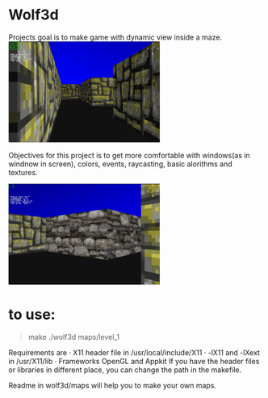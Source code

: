 # Wolf3d

Projects goal is to make game with dynamic view inside a maze.
<img src="/Images/wolf3d-view.png" height=200>

Objectives for this project is to get more comfortable with  windows(as in windnow in screen),
colors, events, raycasting, basic alorithms and textures.

<img src="/Images/wolf3d-diffwall.png" height=200>

# to use:
>make
>./wolf3d maps/level_1

Requirements are
· X11 header file in /usr/local/include/X11
· -lX11 and -lXext in /usr/X11/lib
· Frameworks OpenGL and Appkit
If you have the header files or libraries in different place, you can change the path in the makefile.

Readme in wolf3d/maps will help you to make your own maps. 
